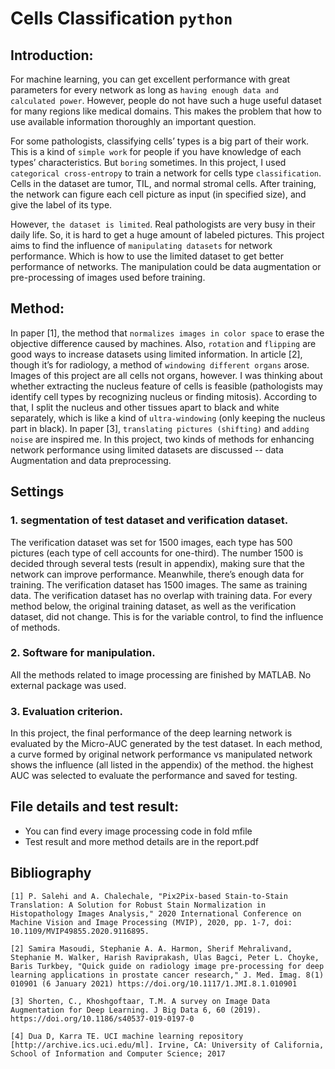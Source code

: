 # Cells Classification  `python`

## Introduction:

For machine learning, you can get excellent performance with great parameters for every network as long as `having enough data and calculated power`. However, people do not have such a huge useful dataset for many regions like medical domains. This makes the problem that how to use available information thoroughly an important question. 

For some pathologists, classifying cells’ types is a big part of their work. This is a kind of `simple work` for people if you have knowledge of each types’ characteristics. But `boring` sometimes. In this project, I used `categorical cross-entropy` to train a network for cells type `classification`. Cells in the dataset are tumor, TIL, and normal stromal cells. After training, the network can figure each cell picture as input (in specified size), and give the label of its type. 

However, `the dataset is limited`. Real pathologists are very busy in their daily life. So, it is hard to get a huge amount of labeled pictures. This project aims to find the influence of `manipulating datasets` for network performance. Which is how to use the limited dataset to get better performance of networks. The manipulation could be data augmentation or pre-processing of images used before training. 

## Method:
In paper [1], the method that `normalizes images in color space` to erase the objective difference caused by machines. Also, `rotation` and `flipping` are good ways to increase datasets using limited information. In article [2], though it’s for radiology, a method of `windowing different organs` arose. Images of this project are all cells not organs, however. I was thinking about whether extracting the nucleus feature of cells is feasible (pathologists may identify cell types by recognizing nucleus or finding mitosis). According to that, I split the nucleus and other tissues apart to black and white separately, which is like a kind of  `ultra-windowing` (only keeping the nucleus part in black). In paper [3], `translating pictures (shifting)` and `adding noise` are inspired me. In this project, two kinds of methods for enhancing network performance using limited datasets are discussed -- data Augmentation and data preprocessing.

## Settings

### 1.	segmentation of test dataset and verification dataset.
The verification dataset was set for 1500 images, each type has 500 pictures (each type of cell accounts for one-third). The number 1500 is decided through several tests (result in appendix), making sure that the network can improve performance. Meanwhile, there’s enough data for training. The verification dataset has 1500 images. The same as training data. The verification dataset has no overlap with training data. For every method below, the original training dataset, as well as the verification dataset, did not change. This is for the variable control, to find the influence of methods.
### 2.	Software for manipulation.
All the methods related to image processing are finished by MATLAB. No external package was used. 
### 3.	Evaluation criterion.
In this project, the final performance of the deep learning network is evaluated by the Micro-AUC generated by the test dataset. In each method, a curve formed by original network performance vs manipulated network shows the influence (all listed in the appendix) of the method. the highest AUC was selected to evaluate the performance and saved for testing. 

## File details and test result:

* You can find every image processing code in fold mfile
* Test result and more method details are in the report.pdf


## Bibliography

    [1] P. Salehi and A. Chalechale, "Pix2Pix-based Stain-to-Stain Translation: A Solution for Robust Stain Normalization in Histopathology Images Analysis," 2020 International Conference on Machine Vision and Image Processing (MVIP), 2020, pp. 1-7, doi: 10.1109/MVIP49855.2020.9116895.

    [2] Samira Masoudi, Stephanie A. A. Harmon, Sherif Mehralivand, Stephanie M. Walker, Harish Raviprakash, Ulas Bagci, Peter L. Choyke, Baris Turkbey, "Quick guide on radiology image pre-processing for deep learning applications in prostate cancer research," J. Med. Imag. 8(1) 010901 (6 January 2021) https://doi.org/10.1117/1.JMI.8.1.010901

    [3] Shorten, C., Khoshgoftaar, T.M. A survey on Image Data Augmentation for Deep Learning. J Big Data 6, 60 (2019). https://doi.org/10.1186/s40537-019-0197-0

    [4] Dua D, Karra TE. UCI machine learning repository [http://archive.ics.uci.edu/ml]. Irvine, CA: University of California, School of Information and Computer Science; 2017
